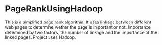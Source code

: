 # PageRankUsingHadoop
This is a simplified page rank algorithm. It uses linkage between different web pages to determine wether the page is important or not. 
Importance determined by two factors, the number of linkage and the importance of the linked pages. 
Project uses Hadoop. 
